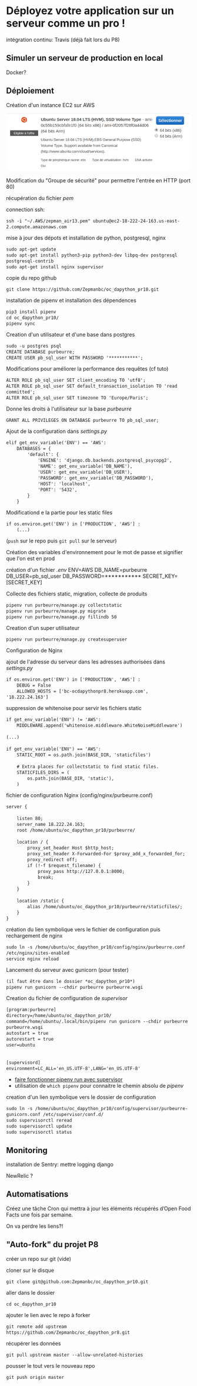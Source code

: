 # Déployez votre application sur un serveur comme un pro !

intégration continu: Travis (déjà fait lors du P8)

## Simuler un serveur de production en local

Docker?

## Déploiement

Création d'un instance EC2 sur AWS

![Sléléction d'un image Ubuntu](img/serveur_ubuntu.png)

Modification du "Groupe de sécurité" pour permettre l'entrée en HTTP (port 80)

récupération du fichier *pem*

connection ssh:

    ssh -i "~/.AWS/zepman_air13.pem" ubuntu@ec2-18-222-24-163.us-east-2.compute.amazonaws.com

mise à jour des dépots et installation de python, postgresql, nginx

    sudo apt-get update
    sudo apt-get install python3-pip python3-dev libpq-dev postgresql postgresql-contrib
    sudo apt-get install nginx supervisor

copie du repo github

    git clone https://github.com/Zepmanbc/oc_dapython_pr10.git

installation de pipenv et installation des dépendences

    pip3 install pipenv
    cd oc_dapython_pr10/
    pipenv sync

Creation d'un utilisateur et d'une base dans postgres

    sudo -u postgres psql
    CREATE DATABASE purbeurre;
    CREATE USER pb_sql_user WITH PASSWORD '***********';

Modifications pour améliorer la performance des requêtes (cf tuto)

    ALTER ROLE pb_sql_user SET client_encoding TO 'utf8';
    ALTER ROLE pb_sql_user SET default_transaction_isolation TO 'read committed';
    ALTER ROLE pb_sql_user SET timezone TO 'Europe/Paris';

Donne les droits à l'utilisateur sur la base *purbeurre*

    GRANT ALL PRIVILEGES ON DATABASE purbeurre TO pb_sql_user;

Ajout de la configuration dans *settings.py*

    elif get_env_variable('ENV') == 'AWS':
        DATABASES = {
            'default': {
                'ENGINE': 'django.db.backends.postgresql_psycopg2',
                'NAME': get_env_variable('DB_NAME'),
                'USER': get_env_variable('DB_USER'),
                'PASSWORD': get_env_variable('DB_PASSWORD'),
                'HOST': 'localhost',
                'PORT': '5432',
            }
        }

Modificationd e la partie pour les static files

    if os.environ.get('ENV') in ['PRODUCTION', 'AWS'] :
        (...)

(`push` sur le repo puis `git pull` sur le serveur)

Création des variables d'environnement pour le mot de passe et signifier que l'on est en prod

création d'un fichier *.env*
    ENV=AWS
    DB_NAME=purbeurre
    DB_USER=pb_sql_user
    DB_PASSWORD=***********
    SECRET_KEY=[SECRET_KEY]

Collecte des fichiers static, migration, collecte de produits

    pipenv run purbeurre/manage.py collectstatic
    pipenv run purbeurre/manage.py migrate
    pipenv run purbeurre/manage.py fillindb 50

Creation d'un super utilisateur

    pipenv run purbeurre/manage.py createsuperuser

Configuration de Nginx

ajout de l'adresse du serveur dans les adresses authorisées dans *settings.py*

    if os.environ.get('ENV') in ['PRODUCTION', 'AWS'] :
        DEBUG = False
        ALLOWED_HOSTS = ['bc-ocdapythonpr8.herokuapp.com', '18.222.24.163']

suppression de whitenoise pour servir les fichiers static

    if get_env_variable('ENV') != 'AWS':
        MIDDLEWARE.append('whitenoise.middleware.WhiteNoiseMiddleware')

    (...)

    if get_env_variable('ENV') == 'AWS':
        STATIC_ROOT = os.path.join(BASE_DIR, 'staticfiles')

        # Extra places for collectstatic to find static files.
        STATICFILES_DIRS = (
            os.path.join(BASE_DIR, 'static'),
        )
fichier de configuration Nginx (config/nginx/purbeurre.conf)

    server {

        listen 80;
        server_name 18.222.24.163;
        root /home/ubuntu/oc_dapython_pr10/purbeurre/

        location / {
            proxy_set_header Host $http_host;
            proxy_set_header X-Forwarded-For $proxy_add_x_forwarded_for;
            proxy_redirect off;
            if (!-f $request_filename) {
                proxy_pass http://127.0.0.1:8000;
                break;
            }
        }

        location /static {
            alias /home/ubuntu/oc_dapython_pr10/purbeurre/staticfiles/;
        }
    }

création du lien symbolique vers le fichier de configuration puis rechargement de nginx

    sudo ln -s /home/ubuntu/oc_dapython_pr10/config/nginx/purbeurre.conf /etc/nginx/sites-enabled
    service nginx reload

Lancement du serveur avec gunicorn (pour tester)

    (il faut être dans le dossier *oc_dapython_pr10*)
    pipenv run gunicorn --chdir purbeurre purbeurre.wsgi

Creation du fichier de configuration de *supervisor*

    [program:purbeurre]
    directory=/home/ubuntu/oc_dapython_pr10/
    command=/home/ubuntu/.local/bin/pipenv run gunicorn --chdir purbeurre purbeurre.wsgi
    autostart = true
    autorestart = true
    user=ubuntu


    [supervisord]
    environment=LC_ALL='en_US.UTF-8',LANG='en_US.UTF-8'

* [faire fonctionner pipenv run avec supervisor](https://pipenv.readthedocs.io/en/latest/diagnose/#using-pipenv-run-in-supervisor-program)
* utilisation de `which pipenv` pour connaitre le chemin absolu de *pipenv*

creation d'un lien symbolique vers le dossier de configuration

    sudo ln -s /home/ubuntu/oc_dapython_pr10/config/supervisor/purbeurre-gunicorn.conf /etc/supervisor/conf.d/
    sudo supervisorctl reread
    sudo supervisorctl update
    sudo supervisorctl status



## Monitoring

installation de Sentry: mettre logging django

NewRelic ?

## Automatisations

Créez une tâche Cron qui mettra à jour les éléments récupérés d’Open Food Facts une fois par semaine.

On va perdre les liens?!


## "Auto-fork" du projet P8

créer un repo sur git (vide)

cloner sur le disque

    git clone git@github.com:Zepmanbc/oc_dapython_pr10.git

aller dans le dossier

    cd oc_dapython_pr10

ajouter le lien avec le repo à forker

    git remote add upstream https://github.com/Zepmanbc/oc_dapython_pr8.git

récupérer les données

    git pull upstream master --allow-unrelated-histories

pousser le tout vers le nouveau repo

    git push origin master 

